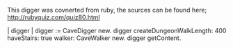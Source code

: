 This digger was covnerted from ruby, the sources can be found here; 
http://rubyquiz.com/quiz80.html

| digger | 
	digger := CaveDigger new.
	digger createDungeonWalkLength: 400 haveStairs: true walker: CaveWalker new.
	digger getContent.